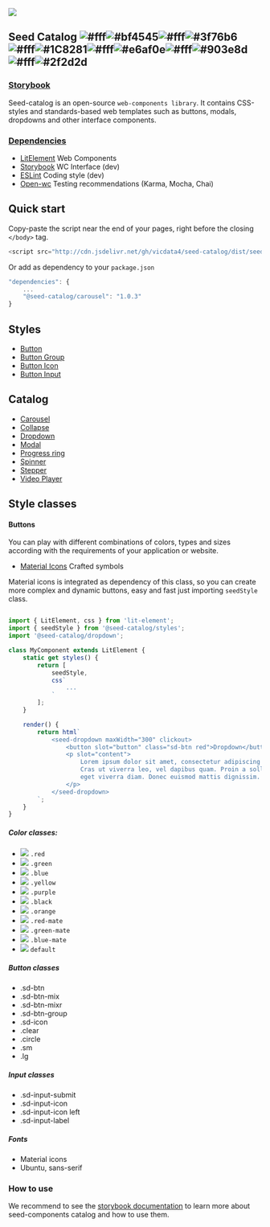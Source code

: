![](https://cdn.jsdelivr.net/gh/vicdata4/seed/assets/logo_md.png?v=4&s=100)

## Seed Catalog ![#fff](https://placehold.it/15/fff/000000?text=+)![#bf4545](https://placehold.it/15/bf4545/000000?text=+)![#fff](https://placehold.it/15/fff/000000?text=+)![#3f76b6](https://placehold.it/15/3f76b6/000000?text=+)![#fff](https://placehold.it/15/fff/000000?text=+)![#1C8281](https://placehold.it/15/1C8281/000000?text=+)![#fff](https://placehold.it/15/fff/000000?text=+)![#e6af0e](https://placehold.it/15/e6af0e/000000?text=+)![#fff](https://placehold.it/15/fff/000000?text=+)![#903e8d](https://placehold.it/15/903e8d/000000?text=+)![#fff](https://placehold.it/15/fff/000000?text=+)![#2f2d2d](https://placehold.it/15/2f2d2d/000000?text=+)

### [Storybook](https://vicdata4.github.io/seed-catalog)

Seed-catalog is an open-source `web-components library`. It contains CSS-styles and standards-based web templates such as buttons, modals, dropdowns and other interface components.

### [Dependencies](package.json)

- [LitElement](https://lit-element.polymer-project.org) Web Components
- [Storybook](https://storybook.js.org) WC Interface (dev)
- [ESLint](https://eslint.org) Coding style (dev)
- [Open-wc](https://open-wc.org/) Testing recommendations (Karma, Mocha, Chai)


## Quick start

Copy-paste the script near the end of your pages, right before the closing `</body>` tag.

```js
<script src="http://cdn.jsdelivr.net/gh/vicdata4/seed-catalog/dist/seed-bundle.min.js"></script>
```

  Or add as dependency to your `package.json`

```js
"dependencies": {
    ...
    "@seed-catalog/carousel": "1.0.3"
}
```

## Styles

- [Button](https://vicdata4.github.io/seed-catalog/?path=/story/seed-style--button)
- [Button Group](https://vicdata4.github.io/seed-catalog/?path=/story/seed-style--button-group)
- [Button Icon](https://vicdata4.github.io/seed-catalog/?path=/story/seed-style--button-icon)
- [Button Input](https://vicdata4.github.io/seed-catalog/?path=/story/seed-style--button-input)


## Catalog

- [Carousel](https://vicdata4.github.io/seed-catalog/?path=/story/seed-catalog--carousel)
- [Collapse](https://vicdata4.github.io/seed-catalog/?path=/story/seed-catalog--collapse)
- [Dropdown](https://vicdata4.github.io/seed-catalog/?path=/story/seed-catalog--dropdown)
- [Modal](https://vicdata4.github.io/seed-catalog/?path=/story/seed-catalog--modal)
- [Progress ring](https://vicdata4.github.io/seed-catalog/?path=/story/seed-catalog--progress-ring)
- [Spinner](https://vicdata4.github.io/seed-catalog/?path=/story/seed-catalog--spinner)
- [Stepper](https://vicdata4.github.io/seed-catalog/?path=/story/seed-catalog--stepper)
- [Video Player](https://vicdata4.github.io/seed-catalog/?path=/story/seed-catalog--video-player)

## Style classes

#### Buttons

You can play with different combinations of colors, types and sizes according with the requirements of your application or website.

- [Material Icons](https://material.io/resources/icons) Crafted symbols

Material icons is integrated as dependency of this class, so you can create more complex and dynamic buttons, easy and fast just importing `seedStyle` class.

```js

import { LitElement, css } from 'lit-element';
import { seedStyle } from '@seed-catalog/styles';
import '@seed-catalog/dropdown';

class MyComponent extends LitElement {
    static get styles() {
        return [
            seedStyle,
            css`
                ...
            `
        ];
    }

    render() {
        return html`
            <seed-dropdown maxWidth="300" clickout>
                <button slot="button" class="sd-btn red">Dropdown</button>
                <p slot="content">
                    Lorem ipsum dolor sit amet, consectetur adipiscing elit.
                    Cras ut viverra leo, vel dapibus quam. Proin a sollicitudin quam,
                    eget viverra diam. Donec euismod mattis dignissim.
                </p>
            </seed-dropdown>
        `;
    }
}
```

##### Color classes:
- ![](https://placehold.it/15/de3d4c/000000?text=+) `.red`
- ![](https://placehold.it/15/22ac41/000000?text=+) `.green`
- ![](https://placehold.it/15/2dabb4/000000?text=+) `.blue`
- ![](https://placehold.it/15/e6af0e/000000?text=+) `.yellow`
- ![](https://placehold.it/15/903e8d/000000?text=+) `.purple`
- ![](https://placehold.it/15/2f2d2d/000000?text=+) `.black`
- ![](https://placehold.it/15/d58309/000000?text=+) `.orange`
- ![](https://placehold.it/15/bf4545/000000?text=+) `.red-mate`
- ![](https://placehold.it/15/1C8281/000000?text=+) `.green-mate`
- ![](https://placehold.it/15/3f76b6/000000?text=+) `.blue-mate`
- ![](https://placehold.it/15/fff/000000?text=+) `default`

##### Button classes

- .sd-btn
- .sd-btn-mix
- .sd-btn-mixr
- .sd-btn-group
- .sd-icon
- .clear
- .circle
- .sm
- .lg

##### Input classes

- .sd-input-submit
- .sd-input-icon
- .sd-input-icon left
- .sd-input-label


##### Fonts

- Material icons
- Ubuntu, sans-serif



### How to use

We recommend to see the [storybook documentation](https://vicdata4.github.io/seed-catalog) to learn more about seed-components catalog and how to use them.